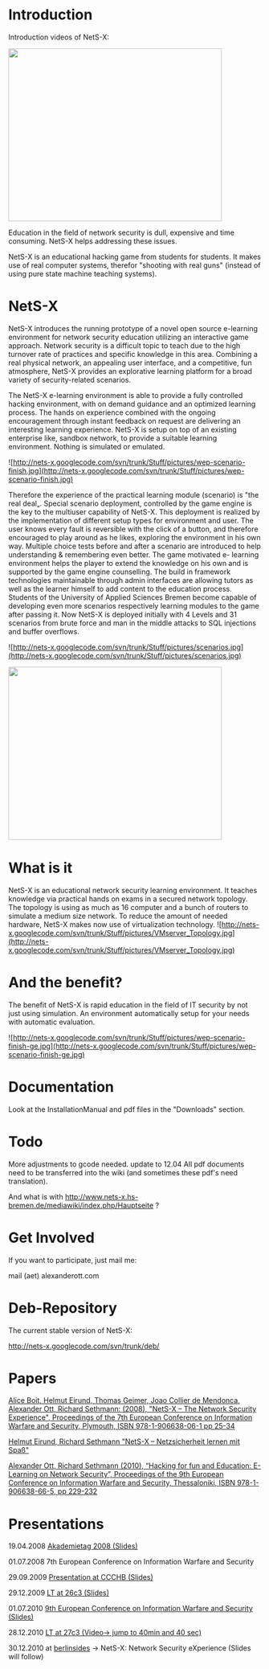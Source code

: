 # Introduction #

Introduction videos of NetS-X:

<a href='http://www.youtube.com/watch?feature=player_embedded&v=QzVWAQagBEs' target='_blank'><img src='http://img.youtube.com/vi/QzVWAQagBEs/0.jpg' width='425' height=344 /></a>



Education in the field of network security is dull, expensive and time consuming.
NetS-X helps addressing these issues.



NetS-X is an educational hacking game from students for students. It makes use of real computer systems, therefor "shooting with real guns" (instead of using pure state machine teaching systems).

# NetS-X #
NetS-X introduces the running prototype of a novel open source e-learning environment for network security education utilizing an interactive game approach. Network security is a difficult topic to teach due to the high turnover rate of practices and specific knowledge in this area. Combining a real physical network, an appealing user interface, and a competitive, fun atmosphere, NetS-X provides an explorative learning platform for a broad variety of security-related scenarios.


The NetS-X e-learning environment is able to provide a fully controlled hacking environment, with on demand guidance and an optimized learning process. The hands on experience combined with the ongoing encouragement through instant feedback on request are delivering an interesting learning experience. NetS-X is setup on top of an existing enterprise like, sandbox network, to provide a suitable learning environment. Nothing is simulated or emulated.

![http://nets-x.googlecode.com/svn/trunk/Stuff/pictures/wep-scenario-finish.jpg](http://nets-x.googlecode.com/svn/trunk/Stuff/pictures/wep-scenario-finish.jpg)

Therefore the experience of the practical learning module (scenario) is "the real deal„. Special scenario deployment, controlled by the game engine is the key to the multiuser capability of NetS-X. This deployment is realized by the implementation of different setup types for environment and user. The user knows every fault is reversible with the click of a button, and therefore encouraged to play around as he likes, exploring the environment in his own way. Multiple choice tests before and after a scenario are introduced to help understanding & remembering even better. The game motivated e- learning environment helps the player to extend the knowledge on his own and is supported by the game engine counselling. The build in framework technologies maintainable through admin interfaces are allowing tutors as well as the learner himself to add content to the education process. Students of the University of Applied Sciences Bremen become capable of developing even more scenarios respectively learning modules to the game after passing it. Now NetS-X is deployed initially with 4 Levels and 31 scenarios from brute force and man in the middle attacks to SQL injections and buffer overflows.

![http://nets-x.googlecode.com/svn/trunk/Stuff/pictures/scenarios.jpg](http://nets-x.googlecode.com/svn/trunk/Stuff/pictures/scenarios.jpg)

<a href='http://www.youtube.com/watch?feature=player_embedded&v=bt-QCGBHRNg' target='_blank'><img src='http://img.youtube.com/vi/bt-QCGBHRNg/0.jpg' width='425' height=344 /></a>

# What is it #

NetS-X is an educational network security learning environment. It teaches knowledge via practical hands on exams in a secured network topology. The topology is using as much as 16 computer and a bunch of routers to simulate a medium size network.
To reduce the amount of needed hardware, NetS-X makes now use of virtualization technology.
![http://nets-x.googlecode.com/svn/trunk/Stuff/pictures/VMserver_Topology.jpg](http://nets-x.googlecode.com/svn/trunk/Stuff/pictures/VMserver_Topology.jpg)

# And the benefit? #
The benefit of NetS-X is rapid education in the field of IT security by not just using simulation. An environment automatically setup for your needs with automatic evaluation.

![http://nets-x.googlecode.com/svn/trunk/Stuff/pictures/wep-scenario-finish-ge.jpg](http://nets-x.googlecode.com/svn/trunk/Stuff/pictures/wep-scenario-finish-ge.jpg)


# Documentation #
Look at the InstallationManual and pdf files in the "Downloads" section.

# Todo #
More adjustments to gcode needed.
update to 12.04
All pdf documents need to be transferred into the wiki (and sometimes these pdf's need translation).

And what is with http://www.nets-x.hs-bremen.de/mediawiki/index.php/Hauptseite ?

# Get Involved #
If you want to participate, just mail me:

mail (aet) alexanderott.com

# Deb-Repository #
The current stable version of NetS-X:

http://nets-x.googlecode.com/svn/trunk/deb/

# Papers #

[Alice Boit, Helmut Eirund, Thomas Geimer, Joao Collier de Mendonca, Alexander Ott, Richard Sethmann: (2008), "NetS-X – The Network Security Experience", Proceedings of the 7th European Conference on Information Warfare and Security, Plymouth, ISBN 978-1-906638-06-1 pp 25-34](http://books.google.de/books?id=I5lE6p50CYIC&lpg=PA25&ots=0pd3tNaWCZ&lr&pg=PA25#v=onepage&q&f=false)


[Helmut Eirund, Richard Sethmann "NetS-X – Netzsicherheit lernen mit Spaß"](http://opus.kobv.de/ubp/volltexte/2009/2966/pdf/cid01_opus_einger_vortr_02.pdf)

[Alexander Ott, Richard Sethmann (2010), “Hacking for fun and Education: E-Learning on Network Security”, Proceedings of the 9th European Conference on Information Warfare and Security, Thessaloniki, ISBN 978-1-906638-66-5, pp 229-232](http://books.google.de/books?id=WfIFiEs0HQ8C&pg=PA229&lpg=PA229#v=onepage&q&f=false)

# Presentations #
19.04.2008 [Akademietag 2008 (Slides)](http://www.it-bildungsnetz.de/fileadmin/media/Akademietag_2008/Spielerisch_Hacken.pdf)

01.07.2008 7th European Conference on Information Warfare and Security

29.09.2009 [Presentation at CCCHB (Slides)](http://www.alexanderott.com/files/Hacking_education_reloaded.pdf)

29.12.2009 [LT at 26c3 (Slides)](http://www.guckes.net/26c3/talks/26C3LT.Ott_Alexander.Hacking_education_reloaded.pdf)

01.07.2010 [9th European Conference on Information Warfare and Security (Slides)](http://www.alexanderott.com/files/Hacking_for_fun_and_Education-E-Learning_on_Network_Security_eciw10.pdf)

28.12.2010 [LT at 27c3 (Video-> jump to 40min and 40 sec)](http://mirror.fem-net.de/CCC/27C3/mp4-h264-HQ/27c3-4296-en-lightning_days_d2.mp4)

30.12.2010 at [berlinsides](http://berlinsides.org/schedule) -> NetS-X: Network Security eXperience (Slides will follow)